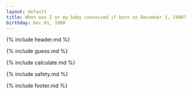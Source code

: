 ```yaml
---
layout: default
title: When was I or my baby conceived if born on December 1, 1900?
birthday: Dec 01, 1900
---
```


{% include header.md %}

{% include guess.md %}

{% include calculate.md %}

{% include safety.md %}

{% include footer.md %}



